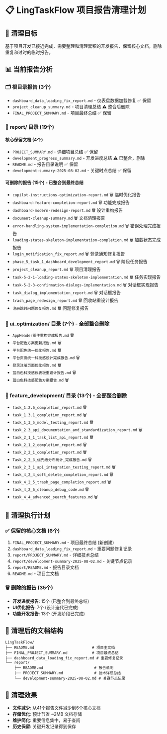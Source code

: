 # 📋 LingTaskFlow 项目报告清理计划

## 🎯 清理目标
基于项目开发已接近完成，需要整理和清理累积的开发报告，保留核心文档，删除重复和过时的临时报告。

## 📊 当前报告分析

### 🗂️ 根目录报告 (3个)
- `dashboard_data_loading_fix_report.md` - 仪表盘数据加载修复 ✅ 保留
- `project_cleanup_summary.md` - 项目清理总结 ⚠️ 整合后删除
- `FINAL_PROJECT_SUMMARY.md` - 项目最终总结 ✅ 保留

### 📁 report/ 目录 (19个)
#### 核心保留文档 (4个)
- `PROJECT_SUMMARY.md` - 详细项目总结 ✅ 保留
- `development_progress_summary.md` - 开发进度总结 ⚠️ 已整合，删除
- `README.md` - 报告目录说明 ✅ 保留
- `development-summary-2025-08-02.md` - 关键时点总结 ✅ 保留

#### 可删除的报告 (15个) - 已整合到最终总结
- `copilot-instructions-optimization-report.md` 🗑️ 临时优化报告
- `dashboard-feature-completion-report.md` 🗑️ 功能完成报告
- `dashboard-modern-redesign-report.md` 🗑️ 设计重构报告
- `document-cleanup-summary.md` 🗑️ 文档清理报告
- `error-handling-system-implementation-completion.md` 🗑️ 错误处理完成报告
- `loading-states-skeleton-implementation-completion.md` 🗑️ 加载状态完成报告
- `login_notification_fix_report.md` 🗑️ 登录通知修复报告
- `phase_5_task_1_dashboard_development_report.md` 🗑️ 阶段任务报告
- `project_cleanup_report.md` 🗑️ 项目清理报告
- `task-5-2-1-loading-states-skeleton-implementation.md` 🗑️ 任务实现报告
- `task-5-2-3-confirmation-dialogs-implementation.md` 🗑️ 对话框实现报告
- `task_dialog_implementation_report.md` 🗑️ 对话框报告
- `trash_page_redesign_report.md` 🗑️ 回收站重设计报告
- `注册跳转问题修复报告.md` 🗑️ 问题修复报告

### 📁 ui_optimization/ 目录 (7个) - 全部整合删除
- `AppHeader组件重构完成报告.md` 🗑️
- `平台配色方案更新报告.md` 🗑️
- `平台配色统一优化报告.md` 🗑️
- `平台页面统一科技感设计完成报告.md` 🗑️
- `登录注册页面优化报告.md` 🗑️
- `蓝白色科技感仪表板重设计报告.md` 🗑️
- `蓝白色科技感配色方案报告.md` 🗑️

### 📁 feature_development/ 目录 (13个) - 全部整合删除
- `task_1.2.6_completion_report.md` 🗑️
- `task_1.3.1_completion_report.md` 🗑️
- `task_1_3_5_model_testing_report.md` 🗑️
- `task_2.3_api_documentation_and_standardization_report.md` 🗑️
- `task_2_1_1_task_list_api_report.md` 🗑️
- `task_2_1_2_completion_report.md` 🗑️
- `task_2_2_1_completion_report.md` 🗑️
- `Task_2_2_3_优先级分布统计_完成报告.md` 🗑️
- `task_2_3_1_api_integration_testing_report.md` 🗑️
- `task_4_2_4_soft_delete_completion_report.md` 🗑️
- `task_4_2_5_trash_page_completion_report.md` 🗑️
- `task_4_2_6_cleanup_debug_code.md` 🗑️
- `task_4_4_advanced_search_features.md` 🗑️

## 🎯 清理执行计划

### ✅ 保留的核心文档 (6个)
1. `FINAL_PROJECT_SUMMARY.md` - 项目最终总结 (新创建)
2. `dashboard_data_loading_fix_report.md` - 重要问题修复记录
3. `report/PROJECT_SUMMARY.md` - 详细技术总结
4. `report/development-summary-2025-08-02.md` - 关键节点记录
5. `report/README.md` - 报告目录文档
6. `README.md` - 项目主文档

### 🗑️ 删除的报告 (35个)
- **开发进度报告**: 15个 (已整合到最终总结)
- **UI优化报告**: 7个 (设计迭代已完成)
- **功能开发报告**: 13个 (开发阶段已完成)

## 💾 清理后的文档结构
```
LingTaskFlow/
├── README.md                          # 项目主文档
├── FINAL_PROJECT_SUMMARY.md           # 项目最终总结
├── dashboard_data_loading_fix_report.md # 重要修复记录
└── report/
    ├── README.md                       # 报告说明
    ├── PROJECT_SUMMARY.md              # 技术详细总结
    └── development-summary-2025-08-02.md # 关键节点记录
```

## 🎉 清理效果
- **文件减少**: 从41个报告文件减少到6个核心文档
- **存储优化**: 预计节省 ~2MB 文档存储
- **维护简化**: 重要信息集中，易于查阅
- **历史保留**: 关键开发记录得到保存
